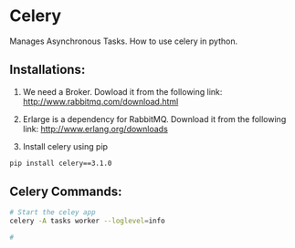 # Celery
Manages Asynchronous Tasks. How to use celery in python.

## Installations:
1. We need a Broker. Dowload it from the following link:
http://www.rabbitmq.com/download.html

2. Erlarge is a dependency for RabbitMQ. Download it from the following link:
http://www.erlang.org/downloads

3. Install celery using pip 
```bash
pip install celery==3.1.0
```

## Celery Commands:
```bash
# Start the celey app
celery -A tasks worker --loglevel=info

# 
```

